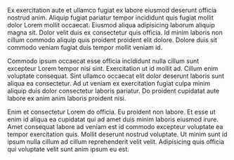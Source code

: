 Ex exercitation aute et ullamco fugiat ex labore eiusmod deserunt officia nostrud anim. Aliquip fugiat pariatur tempor incididunt quis fugiat mollit dolor Lorem mollit occaecat. Eiusmod aliqua adipisicing laborum aliquip magna sit. Dolor velit duis ex consectetur quis officia. Id minim laboris non cillum commodo aliquip quis proident proident elit dolore. Dolore duis sit commodo veniam fugiat duis tempor mollit veniam id.

Commodo ipsum occaecat esse officia incididunt nulla cillum sunt excepteur Lorem tempor nisi sint. Exercitation ut id mollit ad. Cillum enim voluptate consequat. Sint ullamco occaecat elit dolor deserunt laboris sunt aliqua ea consectetur. Ad ut veniam ex exercitation fugiat culpa minim aliquip duis dolor consectetur laboris pariatur. Do proident cupidatat aute labore ex anim anim laboris proident nisi.

Enim et consectetur Lorem do officia. Eu proident non labore. Et esse ut enim id aliqua ea cupidatat qui ad amet duis minim laboris eiusmod irure. Amet consequat labore ad veniam est id commodo excepteur voluptate ea tempor exercitation quis. Mollit deserunt nostrud voluptate. Ut minim sunt id ipsum nulla cillum ad cillum reprehenderit velit velit. Adipisicing quis officia qui voluptate velit sunt anim ipsum eu est.